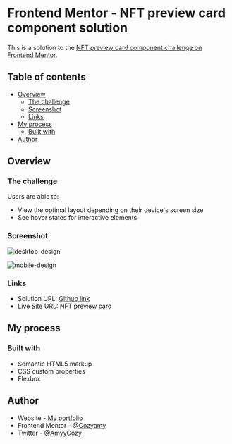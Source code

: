 # Frontend Mentor - NFT preview card component solution

This is a solution to the [NFT preview card component challenge on Frontend Mentor](https://www.frontendmentor.io/challenges/nft-preview-card-component-SbdUL_w0U). 

## Table of contents

- [Overview](#overview)
  - [The challenge](#the-challenge)
  - [Screenshot](#screenshot)
  - [Links](#links)
- [My process](#my-process)
  - [Built with](#built-with)
- [Author](#author)

## Overview

### The challenge

Users are able to:

- View the optimal layout depending on their device's screen size
- See hover states for interactive elements

### Screenshot

![desktop-design](https://user-images.githubusercontent.com/75266766/214050330-589e9507-c413-408b-b512-de7d1a0bb6bf.jpg)

![mobile-design](https://user-images.githubusercontent.com/75266766/214050390-7c0e106a-a87d-40ee-9a9b-ca7702d7c02c.jpg)

### Links

- Solution URL: [Github link](https://github.com/Cozyamy/nft-preview-card.git)
- Live Site URL: [NFT preview card](https://cozyamy.github.io/nft-preview-card/)

## My process

### Built with

- Semantic HTML5 markup
- CSS custom properties
- Flexbox

## Author

- Website - [My portfolio](https://cozyamy.github.io/Cozy_Portfolio/)
- Frontend Mentor - [@Cozyamy](https://www.frontendmentor.io/profile/Cozyamy)
- Twitter - [@AmyyCozy](https://www.twitter.com/AmyyCozy)
